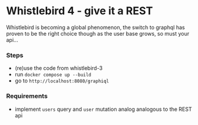 # Whistlebird 4 - give it a REST 
Whistlebird is becoming a global phenomenon, the switch to graphql has proven to be the right choice though as the user base grows, so must your api...

### Steps
* (re)use the code from whistlebird-3
* run `docker compose up --build`
* go to `http://localhost:8080/graphiql`

### Requirements
* implement `users` query and `user` mutation analog analogous to the REST api

